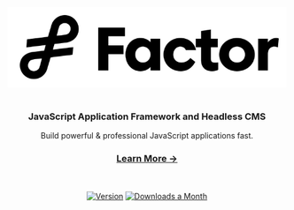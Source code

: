 <div align="center">
  <img src="./bw-logo.png" width="600px"  alt="Factor Application Framework">
</div>

<br />

<div align="center">
  <h3>JavaScript Application Framework and Headless CMS</h3>
  <p>Build powerful &amp; professional JavaScript applications fast.</p>
</div>
 
<div align="center">
  <h3>
    <a href="https://factor.dev">
      Learn More &rarr;
    </a>
  </h3>
</div>

<br/>
<br/>
<div align="center"> 
  <a href="https://www.npmjs.com/package/@factor/core"><img src="https://badgen.net/npm/v/@factor/core" alt="Version"></a>
  <a href="https://www.npmjs.com/package/@factor/core"><img src="https://badgen.net/npm/dm/@factor/core" alt="Downloads a Month"></a>
 </div>
